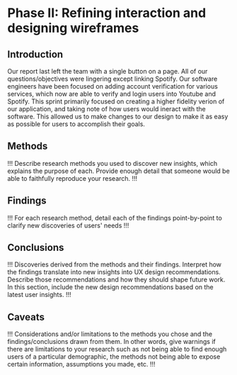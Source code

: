 # Phase II: Refining interaction and designing wireframes

## Introduction

Our report last left the team with a single button on a page. All of our questions/objectives were lingering except linking Spotify. Our software engineers have been focused on adding account verification for various services, which now are able to verify and login users into Youtube and Spotify. This sprint primarily focused on creating a higher fidelity verion of our application, and taking note of how users would ineract with the software. This allowed us to make changes to our design to make it as easy as possible for users to accomplish their goals.

## Methods

!!! Describe research methods you used to discover new insights, which explains the purpose of each. Provide enough detail that someone would be able to faithfully reproduce your research. !!!

## Findings

!!! For each research method, detail each of the findings point-by-point to clarify new discoveries of users' needs !!!

## Conclusions

!!! Discoveries derived from the methods and their findings. Interpret how the findings translate into new insights into UX design recommendations. Describe those recommendations and how they should shape future work. In this section, include the new design recommendations based on the latest user insights. !!!

## Caveats

!!! Considerations and/or limitations to the methods you chose and the findings/conclusions drawn from them. In other words, give warnings if there are limitations to your research such as not being able to find enough users of a particular demographic, the methods not being able to expose certain information, assumptions you made, etc. !!!
